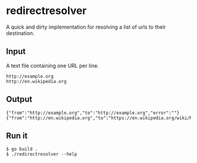 # redirectresolver

A quick and dirty implementation for resolving a list of urls to their destination.

## Input

A text file containing one URL per line.

```
http://example.org
http://en.wikipedia.org
```

## Output

```
{"from":"http://example.org","to":"http://example.org","error":""}
{"from":"http://en.wikipedia.org","to":"https://en.wikipedia.org/wiki/Main_Page","error":""}
```

## Run it

```
$ go build .
$ ./redirectresolver --help
```

